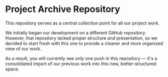 # Project Archive Repository

This repository serves as a central collection point for all our project work.

We initially began our development on a different GitHub repository. However, that repository lacked proper structure and presentation, so we decided to start fresh with this one to provide a cleaner and more organized view of our work.

As a result, you will currently see only one push in this repository — it's a consolidated import of our previous work into this new, better-structured space.
